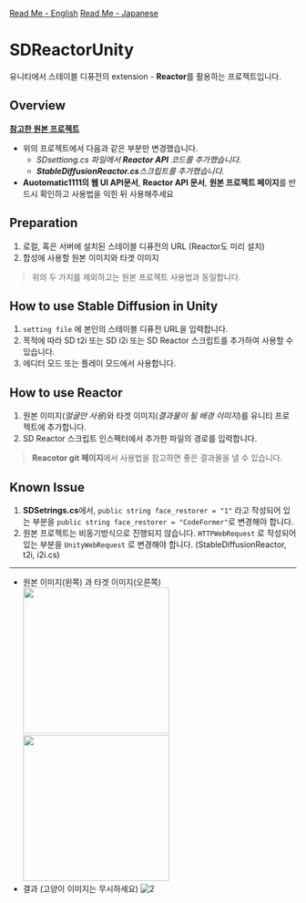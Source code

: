 [Read Me - English](https://github.com/WooChan-Noh/SDReactorUnity/blob/main/ReadMeEng.md)
[Read Me - Japanese](https://github.com/WooChan-Noh/SDReactorUnity/blob/main/ReadMeJp.md)
# SDReactorUnity
유니티에서 스테이블 디퓨전의 extension - **Reactor**를 활용하는 프로젝트입니다. 
## Overview
[**참고한 원본 프로젝트**](https://github.com/dobrado76/Stable-Diffusion-Unity-Integration) 
+ 위의 프로젝트에서 다음과 같은 부분만 변경했습니다.
  + _SDsettiong.cs 파일에서 **Reactor API** 코드를 추가했습니다._
  + _**StableDiffusionReactor.cs**스크립트를 추가했습니다._
+ **Auotomatic1111의 웹 UI API문서**, **Reactor API 문서**, **원본 프로젝트 페이지**를 반드시 확인하고 사용법을 익힌 뒤 사용해주세요

## Preparation
1. 로컬, 혹은 서버에 설치된 스테이블 디퓨전의 URL (Reactor도 미리 설치) 
2. 합성에 사용할 원본 이미지와 타겟 이미지
> 위의 두 가지를 제외하고는 원본 프로젝트 사용법과 동일합니다.


## How to use Stable Diffusion in Unity
1.  `setting file` 에 본인의 스테이블 디퓨전 URL을 입력합니다.
2. 목적에 따라 SD t2i 또는 SD i2i 또는 SD Reactor 스크립트를 추가하여 사용할 수 있습니다.
3. 에디터 모드 또는 플레이 모드에서 사용합니다.

## How to use Reactor
1. 원본 이미지(_얼굴만 사용_)와 타겟 이미지(_결과물이 될 배경 이미지_)를 유니티 프로젝트에 추가합니다.
2. SD Reactor 스크립트 인스펙터에서 추가한 파일의 경로를 입력합니다.
> **Reacotor git 페이지**에서 사용법을 참고하면 좋은 결과물을 낼 수 있습니다.
## Known Issue
1. **SDSetrings.cs**에서,  ```public string face_restorer = "1"``` 라고 작성되어 있는 부분을 ```public string face_restorer = "CodeFormer"```로 변경해야 합니다.
2. 원본 프로젝트는 비동기방식으로 진행되지 않습니다. `HTTPWebRequest` 로 작성되어 있는 부분을 `UnityWebRequest` 로 변경해야 합니다. (StableDiffusionReactor, t2i, i2i.cs)
***

+ 원본 이미지(왼쪽) 과 타겟 이미지(오른쪽)    
<img src="https://github.com/WooChan-Noh/SDReactorUnity/assets/103042258/2ea3ff9f-220b-4f8a-9690-01a662539aee" width="256" height="256"/><img src="https://github.com/WooChan-Noh/SDReactorUnity/assets/103042258/40b9ea93-7fef-4f03-963e-546e71130fe7" width="256" height="256"/>
+ 결과 (고양이 이미지는 무시하세요)
![2](https://github.com/WooChan-Noh/SDReactorUnity/assets/103042258/22983f1b-eae9-4afd-bbad-37513e36b500)
